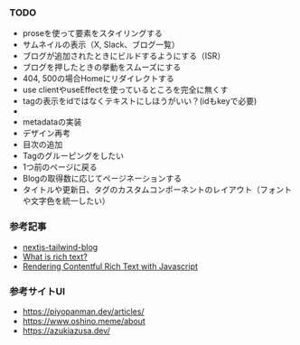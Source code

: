 ### TODO

- proseを使って要素をスタイリングする
- サムネイルの表示（X, Slack、ブログ一覧）
- ブログが追加されたときにビルドするようにする（ISR）
- ブログを押したときの挙動をスムーズにする
- 404, 500の場合Homeにリダイレクトする
- use clientやuseEffectを使っているところを完全に無くす
- tagの表示をidではなくテキストにしほうがいい？(idもkeyで必要)
- 
- metadataの実装
- デザイン再考
- 目次の追加
- Tagのグルーピングをしたい
- 1つ前のページに戻る
- Blogの取得数に応じてページネーションする
- タイトルや更新日、タグのカスタムコンポーネントのレイアウト（フォントや文字色を統一したい）

### 参考記事

- [nextjs-tailwind-blog](https://github.com/contentful/nextjs-tailwind-blog/blob/4cdcde9c45174d9c28a21261198e215dc9b01e57/src/app/articles/%5Bslug%5D/page.tsx#L28)
- [What is rich text?](https://www.contentful.com/developers/docs/concepts/rich-text/)
- [Rendering Contentful Rich Text with Javascript](https://www.contentful.com/developers/docs/javascript/tutorials/rendering-contentful-rich-text-with-javascript/)


### 参考サイトUI
- https://piyopanman.dev/articles/
- https://www.oshino.meme/about
- https://azukiazusa.dev/